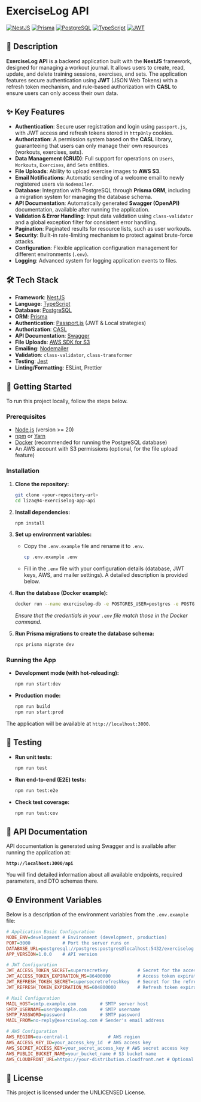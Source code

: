 # ExerciseLog API

[![NestJS](https://img.shields.io/badge/NestJS-^11.0-red?style=for-the-badge&logo=nestjs)](https://nestjs.com/)
[![Prisma](https://img.shields.io/badge/Prisma-^6.4-blueviolet?style=for-the-badge&logo=prisma)](https://www.prisma.io/)
[![PostgreSQL](https://img.shields.io/badge/PostgreSQL-blue?style=for-the-badge&logo=postgresql)](https://www.postgresql.org/)
[![TypeScript](https://img.shields.io/badge/TypeScript-^5.8-blue?style=for-the-badge&logo=typescript)](https://www.typescriptlang.org/)
[![JWT](https://img.shields.io/badge/JWT-black?style=for-the-badge&logo=jsonwebtokens)](https://jwt.io/)

## 📖 Description

**ExerciseLog API** is a backend application built with the **NestJS** framework, designed for managing a workout journal. It allows users to create, read, update, and delete training sessions, exercises, and sets. The application features secure authentication using **JWT** (JSON Web Tokens) with a refresh token mechanism, and rule-based authorization with **CASL** to ensure users can only access their own data.

## ✨ Key Features

*   **Authentication**: Secure user registration and login using `passport.js`, with JWT access and refresh tokens stored in `httpOnly` cookies.
*   **Authorization**: A permission system based on the **CASL** library, guaranteeing that users can only manage their own resources (workouts, exercises, sets).
*   **Data Management (CRUD)**: Full support for operations on `Users`, `Workouts`, `Exercises`, and `Sets` entities.
*   **File Uploads**: Ability to upload exercise images to **AWS S3**.
*   **Email Notifications**: Automatic sending of a welcome email to newly registered users via `Nodemailer`.
*   **Database**: Integration with PostgreSQL through **Prisma ORM**, including a migration system for managing the database schema.
*   **API Documentation**: Automatically generated **Swagger (OpenAPI)** documentation, available after running the application.
*   **Validation & Error Handling**: Input data validation using `class-validator` and a global exception filter for consistent error handling.
*   **Pagination**: Paginated results for resource lists, such as user workouts.
*   **Security**: Built-in rate-limiting mechanism to protect against brute-force attacks.
*   **Configuration**: Flexible application configuration management for different environments (`.env`).
*   **Logging**: Advanced system for logging application events to files.

## 🛠️ Tech Stack

*   **Framework**: [NestJS](https://nestjs.com/)
*   **Language**: [TypeScript](https://www.typescriptlang.org/)
*   **Database**: [PostgreSQL](https://www.postgresql.org/)
*   **ORM**: [Prisma](https://www.prisma.io/)
*   **Authentication**: [Passport.js](http://www.passportjs.org/) (JWT & Local strategies)
*   **Authorization**: [CASL](https://casl.js.org/)
*   **API Documentation**: [Swagger](https://swagger.io/)
*   **File Uploads**: [AWS SDK for S3](https://aws.amazon.com/sdk-for-javascript/)
*   **Emailing**: [Nodemailer](https://nodemailer.com/)
*   **Validation**: `class-validator`, `class-transformer`
*   **Testing**: [Jest](https://jestjs.io/)
*   **Linting/Formatting**: ESLint, Prettier

## 🚀 Getting Started

To run this project locally, follow the steps below.

### Prerequisites

*   [Node.js](https://nodejs.org/) (version >= 20)
*   [npm](https://www.npmjs.com/) or [Yarn](https://yarnpkg.com/)
*   [Docker](https://www.docker.com/) (recommended for running the PostgreSQL database)
*   An AWS account with S3 permissions (optional, for the file upload feature)

### Installation

1.  **Clone the repository:**
    ```bash
    git clone <your-repository-url>
    cd lizaq94-exerciselog-app-api
    ```

2.  **Install dependencies:**
    ```bash
    npm install
    ```

3.  **Set up environment variables:**
    *   Copy the `.env.example` file and rename it to `.env`.
        ```bash
        cp .env.example .env
        ```
    *   Fill in the `.env` file with your configuration details (database, JWT keys, AWS, and mailer settings). A detailed description is provided below.

4.  **Run the database (Docker example):**
    ```bash
    docker run --name exerciselog-db -e POSTGRES_USER=postgres -e POSTGRES_PASSWORD=postgres -e POSTGRES_DB=exerciselog -p 5432:5432 -d postgres
    ```
    _Ensure that the credentials in your `.env` file match those in the Docker command._

5.  **Run Prisma migrations to create the database schema:**
    ```bash
    npx prisma migrate dev
    ```

### Running the App

*   **Development mode (with hot-reloading):**
    ```bash
    npm run start:dev
    ```

*   **Production mode:**
    ```bash
    npm run build
    npm run start:prod
    ```

The application will be available at `http://localhost:3000`.

## 🧪 Testing

*   **Run unit tests:**
    ```bash
    npm run test
    ```

*   **Run end-to-end (E2E) tests:**
    ```bash
    npm run test:e2e
    ```

*   **Check test coverage:**
    ```bash
    npm run test:cov
    ```

## 📄 API Documentation

API documentation is generated using Swagger and is available after running the application at:

**`http://localhost:3000/api`**

You will find detailed information about all available endpoints, required parameters, and DTO schemas there.

## ⚙️ Environment Variables

Below is a description of the environment variables from the `.env.example` file:

```ini
# Application Basic Configuration
NODE_ENV=development # Environment (development, production)
PORT=3000            # Port the server runs on
DATABASE_URL=postgresql://postgres:postgres@localhost:5432/exerciselog # URL to the PostgreSQL database
APP_VERSION=1.0.0    # API version

# JWT Configuration
JWT_ACCESS_TOKEN_SECRET=supersecretkey           # Secret for the access token
JWT_ACCESS_TOKEN_EXPIRATION_MS=86400000          # Access token expiration time (in ms, default: 24h)
JWT_REFRESH_TOKEN_SECRET=supersecretrefreshkey   # Secret for the refresh token
JWT_REFRESH_TOKEN_EXPIRATION_MS=604800000        # Refresh token expiration time (in ms, default: 7 days)

# Mail Configuration
MAIL_HOST=smtp.example.com         # SMTP server host
SMTP_USERNAME=user@example.com     # SMTP username
SMTP_PASSWORD=password             # SMTP password
MAIL_FROM=no-reply@exerciselog.com # Sender's email address

# AWS Configuration
AWS_REGION=eu-central-1               # AWS region
AWS_ACCESS_KEY_ID=your_access_key_id  # AWS access key
AWS_SECRET_ACCESS_KEY=your_secret_access_key # AWS secret access key
AWS_PUBLIC_BUCKET_NAME=your_bucket_name # S3 bucket name
AWS_CLOUDFRONT_URL=https://your-distribution.cloudfront.net # Optional: CloudFront distribution URL
```

## 📜 License

This project is licensed under the UNLICENSED License.